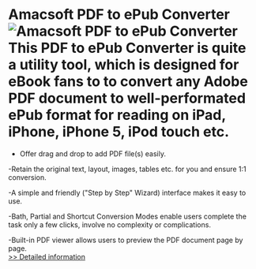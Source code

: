 # Amacsoft PDF to ePub Converter<br />![Amacsoft PDF to ePub Converter](https://mycommerce.akamaized.net/api/pimages/P300924576/BIG/300924576.PNG)<br />This PDF to ePub Converter is quite a utility tool, which is designed for eBook fans to to convert any Adobe PDF document to well-performated ePub format for reading on iPad, iPhone, iPhone 5, iPod touch etc.

- Offer drag and drop to add PDF file(s) easily.

-Retain the original text, layout, images, tables etc. for you and ensure 1:1 conversion.

-A simple and friendly ("Step by Step" Wizard) interface makes it easy to use.

-Bath, Partial and Shortcut Conversion Modes enable users complete the task only a few clicks, involve no complexity or complications.

-Built-in PDF viewer allows users to preview the PDF document page by page.<br />[>> Detailed information](https://secure.shareit.com/shareit/product.html?productid=300924576&affiliateid=200057808)